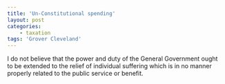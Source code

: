 ```yaml
---
title: 'Un-Constitutional spending'
layout: post
categories:
    - taxation
tags: 'Grover Cleveland'
---
```


I do not believe that the power and duty of the General Government ought to be extended to the relief of individual suffering which is in no manner properly related to the public service or benefit.
